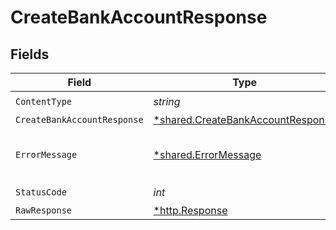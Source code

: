 # CreateBankAccountResponse


## Fields

| Field                                                                                 | Type                                                                                  | Required                                                                              | Description                                                                           |
| ------------------------------------------------------------------------------------- | ------------------------------------------------------------------------------------- | ------------------------------------------------------------------------------------- | ------------------------------------------------------------------------------------- |
| `ContentType`                                                                         | *string*                                                                              | :heavy_check_mark:                                                                    | N/A                                                                                   |
| `CreateBankAccountResponse`                                                           | [*shared.CreateBankAccountResponse](../../models/shared/createbankaccountresponse.md) | :heavy_minus_sign:                                                                    | Success                                                                               |
| `ErrorMessage`                                                                        | [*shared.ErrorMessage](../../models/shared/errormessage.md)                           | :heavy_minus_sign:                                                                    | The request made is not valid.                                                        |
| `StatusCode`                                                                          | *int*                                                                                 | :heavy_check_mark:                                                                    | N/A                                                                                   |
| `RawResponse`                                                                         | [*http.Response](https://pkg.go.dev/net/http#Response)                                | :heavy_minus_sign:                                                                    | N/A                                                                                   |